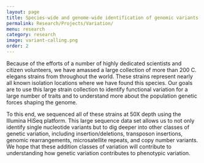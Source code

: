 ```yaml
---
layout: page
title: Species-wide and genome-wide identification of genomic variants
permalink: Research/Projects/Variation/
menu: research
category: research
image: variant-calling.png
order: 2
---
```


Because of the efforts of a number of highly dedicated scientists and citizen volunteers, we have amassed a large collection of more than 200 C. elegans strains from throughout the world. These strains represent nearly all known isolation locations where we have found this species. Our goals are to use this large strain collection to identify functional variation for a large number of traits and to understand more about the population genetic forces shaping the genome.

To this end, we sequenced all of these strains at 50X depth using the Illumina HiSeq platform. This large sequence data set allows us to not only identify single nucleotide variants but to dig deeper into other classes of genetic variation, including insertion/deletions, transposon insertions, genomic rearrangements, microsatellite repeats, and copy number variants. We hope that these addition classes of variation will contribute to understanding how genetic variation contributes to phenotypic variation. 
